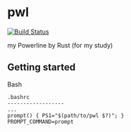 pwl
===

[![Build Status](https://dev.azure.com/yskszk63/pwl/_apis/build/status/yskszk63.pwl?branchName=master)](https://dev.azure.com/yskszk63/pwl/_build/latest?definitionId=1&branchName=master)

my Powerline by Rust (for my study)

Getting started
---------------

Bash

```
.bashrc
------------------
...
prompt() { PS1="$(path/to/pwl $?)"; }
PROMPT_COMMAND=prompt
```
